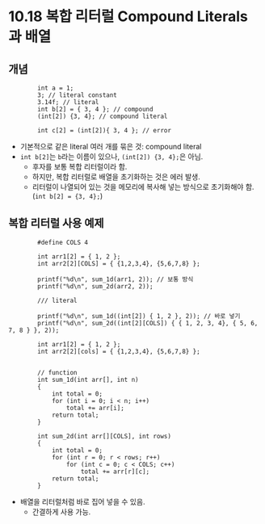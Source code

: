 # 10.18 복합 리터럴 Compound Literals 과 배열

## 개념

            int a = 1;
            3; // literal constant
            3.14f; // literal
            int b[2] = { 3, 4 }; // compound
            (int[2]) {3, 4}; // compound literal

            int c[2] = (int[2]){ 3, 4 }; // error

- 기본적으로 같은 literal 여러 개를 묶은 것: compound literal
- `int b[2]`는 `b`라는 이름이 있으나, `(int[2]) {3, 4};`은 아님.
  - 후자를 보통 복합 리터럴이라 함.
  - 하지만, 복합 리터럴로 배열을 초기화하는 것은 에러 발생.
  - 리터럴이 나열되어 있는 것을 메모리에 복사해 넣는 방식으로 초기화해야 함. (`int b[2] = {3, 4};`)

## 복합 리터럴 사용 예제

            #define COLS 4

            int arr1[2] = { 1, 2 };
            int arr2[2][COLS] = { {1,2,3,4}, {5,6,7,8} };

            printf("%d\n", sum_1d(arr1, 2)); // 보통 방식
            printf("%d\n", sum_2d(arr2, 2));

            /// literal

            printf("%d\n", sum_1d((int[2]) { 1, 2 }, 2)); // 바로 넣기
            printf("%d\n", sum_2d((int[2][COLS]) { { 1, 2, 3, 4}, { 5, 6, 7, 8 } }, 2));

            int arr1[2] = { 1, 2 };
            int arr2[2][cols] = { {1,2,3,4}, {5,6,7,8} };


            // function
            int sum_1d(int arr[], int n)
            {
                int total = 0;
                for (int i = 0; i < n; i++)
                    total += arr[i];
                return total;
            }

            int sum_2d(int arr[][COLS], int rows)
            {
                int total = 0;
                for (int r = 0; r < rows; r++)
                    for (int c = 0; c < COLS; c++)
                        total += arr[r][c];
                return total;
            }

- 배열을 리터럴처럼 바로 집어 넣을 수 있음.
  - 간결하게 사용 가능.
